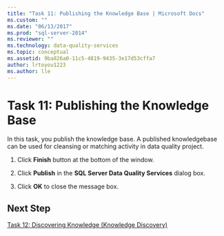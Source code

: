 ```yaml
---
title: "Task 11: Publishing the Knowledge Base | Microsoft Docs"
ms.custom: ""
ms.date: "06/13/2017"
ms.prod: "sql-server-2014"
ms.reviewer: ""
ms.technology: data-quality-services
ms.topic: conceptual
ms.assetid: 9ba826a0-11c5-4819-9435-3e17d53cffa7
author: lrtoyou1223
ms.author: lle
---
```

# Task 11: Publishing the Knowledge Base
  In this task, you publish the knowledge base. A published knowledgebase can be used for cleansing or matching activity in data quality project.  
  
1.  Click **Finish** button at the bottom of the window.  
  
2.  Click **Publish** in the **SQL Server Data Quality Services** dialog box.  
  
3.  Click **OK** to close the message box.  
  
## Next Step  
 [Task 12: Discovering Knowledge &#40;Knowledge Discovery&#41;](../../2014/tutorials/task-12-discovering-knowledge-knowledge-discovery.md)  
  
  

